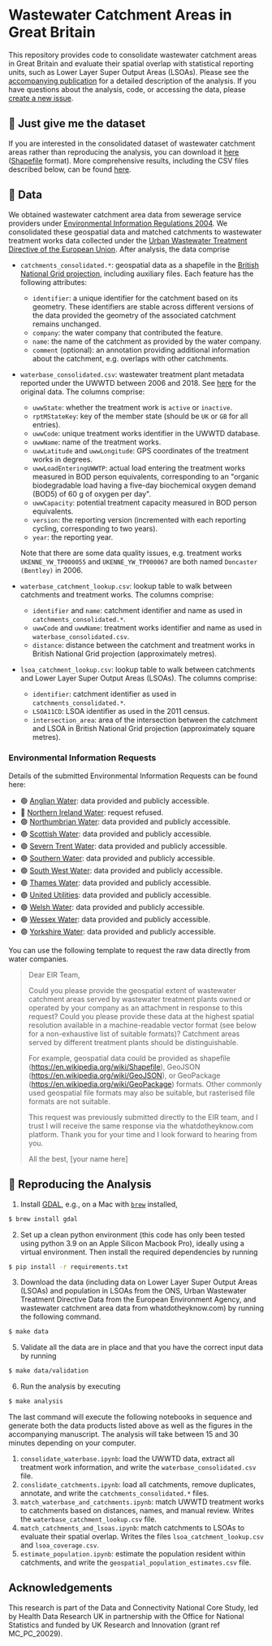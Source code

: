 # Wastewater Catchment Areas in Great Britain

This repository provides code to consolidate wastewater catchment areas in Great Britain and evaluate their spatial overlap with statistical reporting units, such as Lower Layer Super Output Areas (LSOAs). Please see the [accompanying publication](https://doi.org/10.1002/essoar.10510612.2) for a detailed description of the analysis. If you have questions about the analysis, code, or accessing the data, please [create a new issue](https://github.com/tillahoffmann/wastewater-catchment-areas/issues/new).

## 🏁 Just give me the dataset

If you are interested in the consolidated dataset of wastewater catchment areas rather than reproducing the analysis, you can download it [here](https://gist.githubusercontent.com/tillahoffmann/fc12349c02950e43a9edefe5907eb62c/raw/catchments_consolidated.zip) ([Shapefile](https://en.wikipedia.org/wiki/Shapefile) format). More comprehensive results, including the CSV files described below, can be found [here](https://gist.githubusercontent.com/tillahoffmann/fc12349c02950e43a9edefe5907eb62c).

## 💾 Data

We obtained wastewater catchment area data from sewerage service providers under [Environmental Information Regulations 2004](https://en.wikipedia.org/wiki/Environmental_Information_Regulations_2004). We consolidated these geospatial data and matched catchments to wastewater treatment works data collected under the [Urban Wastewater Treatment Directive of the European Union](https://uwwtd.eu/United-Kingdom/). After analysis, the data comprise

- `catchments_consolidated.*`: geospatial data as a shapefile in the [British National Grid projection](https://epsg.io/7405), including auxiliary files. Each feature has the following attributes:

  - `identifier`: a unique identifier for the catchment based on its geometry. These identifiers are stable across different versions of the data provided the geometry of the associated catchment remains unchanged.
  - `company`: the water company that contributed the feature.
  - `name`: the name of the catchment as provided by the water company.
  - `comment` (optional): an annotation providing additional information about the catchment, e.g. overlaps with other catchments.
- `waterbase_consolidated.csv`: wastewater treatment plant metadata reported under the UWWTD between 2006 and 2018. See [here](https://www.eea.europa.eu/data-and-maps/data/waterbase-uwwtd-urban-waste-water-treatment-directive-7) for the original data. The columns comprise:

  - `uwwState`: whether the treatment work is `active` or `inactive`.
  - `rptMStateKey`: key of the member state (should be `UK` or `GB` for all entries).
  - `uwwCode`: unique treatment works identifier in the UWWTD database.
  - `uwwName`: name of the treatment works.
  - `uwwLatitude` and `uwwLongitude`: GPS coordinates of the treatment works in degrees.
  - `uwwLoadEnteringUWWTP`: actual load entering the treatment works measured in BOD person equivalents, corresponding to an "organic biodegradable load having a five-day biochemical oxygen demand (BOD5) of 60 g of oxygen per day".
  - `uwwCapacity`: potential treatment capacity measured in BOD person equivalents.
  - `version`: the reporting version (incremented with each reporting cycling, corresponding to two years).
  - `year`: the reporting year.

  Note that there are some data quality issues, e.g. treatment works `UKENNE_YW_TP000055` and `UKENNE_YW_TP000067` are both named `Doncaster (Bentley)` in 2006.

- `waterbase_catchment_lookup.csv`: lookup table to walk between catchments and treatment works. The columns comprise:

  - `identifier` and `name`: catchment identifier and name as used in `catchments_consolidated.*`.
  - `uwwCode` and `uwwName`: treatment works identifier and name as used in `waterbase_consolidated.csv`.
  - `distance`: distance between the catchment and treatment works in British National Grid projection (approximately metres).

- `lsoa_catchment_lookup.csv`: lookup table to walk between catchments and Lower Layer Super Output Areas (LSOAs). The columns comprise:

  - `identifier`: catchment identifier as used in `catchments_consolidated.*`.
  - `LSOA11CD`: LSOA identifier as used in the 2011 census.
  - `intersection_area`: area of the intersection between the catchment and LSOA in British National Grid projection (approximately square metres).

### Environmental Information Requests

Details of the submitted Environmental Information Requests can be found here:

- 🟢 [Anglian Water](https://www.whatdotheyknow.com/r/615f2df6-b1b3-42db-a236-8b311789a468): data provided and publicly accessible.
- 🔴 [Northern Ireland Water](https://www.whatdotheyknow.com/r/2b144b5d-abe6-4ad9-a61b-4e39f1e96e9f): request refused.
- 🟢 [Northumbrian Water](https://www.whatdotheyknow.com/r/aad55c04-bbc4-47a9-bec8-ea7e2a97f6d3): data provided and publicly accessible.
- 🟢 [Scottish Water](https://www.whatdotheyknow.com/r/0998addc-63f7-4a78-ac75-17fcf9b54b7d): data provided and publicly accessible.
- 🟢 [Severn Trent Water](https://www.whatdotheyknow.com/request/wastewater_catchment_areas): data provided and publicly accessible.
- 🟢 [Southern Water](https://www.whatdotheyknow.com/r/4cde4e22-1df0-42c8-b1a2-02e2cbd45b1b): data provided and publicly accessible.
- 🟢 [South West Water](https://www.whatdotheyknow.com/request/catchment_geospatial_data_files): data provided and publicly accessible.
- 🟢 [Thames Water](https://www.whatdotheyknow.com/r/e5915cbb-dc3b-4797-bf75-fe7cd8eb75c0): data provided and publicly accessible.
- 🟢 [United Utilities](https://www.whatdotheyknow.com/r/578035f9-a422-4c1b-a803-c257bf4f3414): data provided and publicly accessible.
- 🟢 [Welsh Water](https://www.whatdotheyknow.com/r/f482d33f-e753-45b2-9518-45ddf92fa718): data provided and publicly accessible.
- 🟢 [Wessex Water](https://www.whatdotheyknow.com/r/bda33cfd-e23d-49e6-b651-4ff8997c83c3): data provided and publicly accessible.
- 🟢 [Yorkshire Water](https://www.whatdotheyknow.com/r/639740ed-b0a3-4609-b4b6-a30a052fe037): data provided and publicly accessible.

You can use the following template to request the raw data directly from water companies.

> Dear EIR Team,
>
> Could you please provide the geospatial extent of wastewater catchment areas served by wastewater treatment plants owned or operated by your company as an attachment in response to this request? Could you please provide these data at the highest spatial resolution available in a machine-readable vector format (see below for a non-exhaustive list of suitable formats)? Catchment areas served by different treatment plants should be distinguishable.
>
> For example, geospatial data could be provided as shapefile (https://en.wikipedia.org/wiki/Shapefile), GeoJSON (https://en.wikipedia.org/wiki/GeoJSON), or GeoPackage (https://en.wikipedia.org/wiki/GeoPackage) formats. Other commonly used geospatial file formats may also be suitable, but rasterised file formats are not suitable.
>
> This request was previously submitted directly to the EIR team, and I trust I will receive the same response via the whatdotheyknow.com platform. Thank you for your time and I look forward to hearing from you.
>
> All the best,
> [your name here]

## 🔎 Reproducing the Analysis

1. Install [GDAL](https://gdal.org), e.g., on a Mac with [`brew`](https://brew.sh>) installed,

```bash
$ brew install gdal
```

2. Set up a clean python environment (this code has only been tested using python 3.9 on an Apple Silicon Macbook Pro), ideally using a virtual environment. Then install the required dependencies by running

```bash
$ pip install -r requirements.txt
```

3. Download the data (including data on Lower Layer Super Output Areas (LSOAs) and population in LSOAs from the ONS, Urban Wastewater Treatment Directive Data from the European Environment Agency, and wastewater catchment area data from whatdotheyknow.com) by running the following command.

```bash
$ make data
```

5. Validate all the data are in place and that you have the correct input data by running

```bash
$ make data/validation
```

6. Run the analysis by executing

```bash
$ make analysis
```

The last command will execute the following notebooks in sequence and generate both the data products listed above as well as the figures in the accompanying manuscript. The analysis will take between 15 and 30 minutes depending on your computer.

1. `consolidate_waterbase.ipynb`: load the UWWTD data, extract all treatment work information, and write the `waterbase_consolidated.csv` file.
2. `conslidate_catchments.ipynb`: load all catchments, remove duplicates, annotate, and write the `catchments_consolidated.*` files.
3. `match_waterbase_and_catchments.ipynb`: match UWWTD treatment works to catchments based on distances, names, and manual review. Writes the `waterbase_catchment_lookup.csv` file.
4. `match_catchments_and_lsoas.ipynb`: match catchments to LSOAs to evaluate their spatial overlap. Writes the files `lsoa_catchment_lookup.csv` and `lsoa_coverage.csv`.
5. `estimate_population.ipynb`: estimate the population resident within catchments, and write the `geospatial_population_estimates.csv` file.

## Acknowledgements

This research is part of the Data and Connectivity National Core Study, led by Health Data Research UK in partnership with the Office for National Statistics and funded by UK Research and Innovation (grant ref MC_PC_20029).
